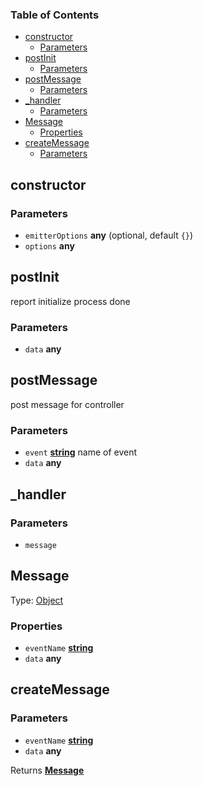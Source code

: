 <!-- Generated by documentation.js. Update this documentation by updating the source code. -->

### Table of Contents

*   [constructor][1]
    *   [Parameters][2]
*   [postInit][3]
    *   [Parameters][4]
*   [postMessage][5]
    *   [Parameters][6]
*   [\_handler][7]
    *   [Parameters][8]
*   [Message][9]
    *   [Properties][10]
*   [createMessage][11]
    *   [Parameters][12]

## constructor

### Parameters

*   `emitterOptions` **any**  (optional, default `{}`)
*   `options` **any**&#x20;

## postInit

report initialize process done

### Parameters

*   `data` **any**&#x20;

## postMessage

post message for controller

### Parameters

*   `event` **[string][13]** name of event
*   `data` **any**&#x20;

## \_handler

### Parameters

*   `message` &#x20;

## Message

Type: [Object][14]

### Properties

*   `eventName` **[string][13]**&#x20;
*   `data` **any**&#x20;

## createMessage

### Parameters

*   `eventName` **[string][13]**&#x20;
*   `data` **any**&#x20;

Returns **[Message][9]**&#x20;

[1]: #constructor

[2]: #parameters

[3]: #postinit

[4]: #parameters-1

[5]: #postmessage

[6]: #parameters-2

[7]: #_handler

[8]: #parameters-3

[9]: #message

[10]: #properties

[11]: #createmessage

[12]: #parameters-4

[13]: https://developer.mozilla.org/docs/Web/JavaScript/Reference/Global_Objects/String

[14]: https://developer.mozilla.org/docs/Web/JavaScript/Reference/Global_Objects/Object
